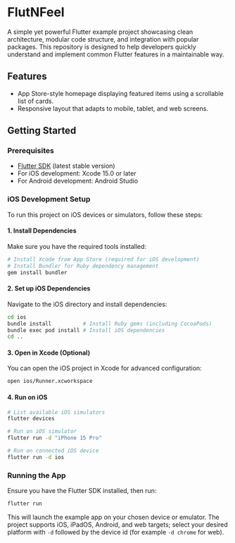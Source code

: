 # FlutNFeel
A simple yet powerful Flutter example project showcasing clean architecture, modular code structure, and integration with popular packages. This repository is designed to help developers quickly understand and implement common Flutter features in a maintainable way.

## Features

- App Store-style homepage displaying featured items using a scrollable list of cards.
- Responsive layout that adapts to mobile, tablet, and web screens.

## Getting Started

### Prerequisites

- [Flutter SDK](https://flutter.dev/docs/get-started/install) (latest stable version)
- For iOS development: Xcode 15.0 or later
- For Android development: Android Studio

### iOS Development Setup

To run this project on iOS devices or simulators, follow these steps:

#### 1. Install Dependencies

Make sure you have the required tools installed:

```bash
# Install Xcode from App Store (required for iOS development)
# Install Bundler for Ruby dependency management
gem install bundler
```

#### 2. Set up iOS Dependencies

Navigate to the iOS directory and install dependencies:

```bash
cd ios
bundle install          # Install Ruby gems (including CocoaPods)
bundle exec pod install # Install iOS dependencies
cd ..
```

#### 3. Open in Xcode (Optional)

You can open the iOS project in Xcode for advanced configuration:

```bash
open ios/Runner.xcworkspace
```

#### 4. Run on iOS

```bash
# List available iOS simulators
flutter devices

# Run on iOS simulator
flutter run -d "iPhone 15 Pro"

# Run on connected iOS device
flutter run -d ios
```

### Running the App

Ensure you have the Flutter SDK installed, then run:

```bash
flutter run
```

This will launch the example app on your chosen device or emulator. The project
supports iOS, iPadOS, Android, and web targets; select your desired platform
with `-d` followed by the device id (for example `-d chrome` for web).
